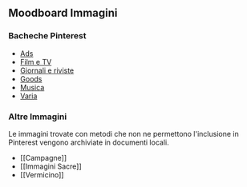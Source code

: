 ## Moodboard Immagini

### Bacheche Pinterest

- [Ads](https://pin.it/5kNrrma)
- [Film e TV](https://pin.it/NXMnrVJ)
- [Giornali e riviste](https://pin.it/8y8sXOw)
- [Goods](https://pin.it/3KVwdk5)
- [Musica](https://pin.it/yaqNAuN)
- [Varia](https://pin.it/1Mpcb1D)

### Altre Immagini
Le immagini trovate con metodi che non ne permettono l'inclusione in Pinterest vengono archiviate in documenti locali.

- [[Campagne]]
- [[Immagini Sacre]]
- [[Vermicino]]




